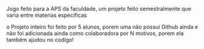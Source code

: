 Jogo feito para a APS da faculdade, um projeto feito semestralmente que varia entre materias especificas

o Projeto inteiro foi feito por 5 alunos, porem uma não possui Github ainda e não foi adicionada ainda como colaboradora por N motivos, porem ela também ajudou no codigo!
